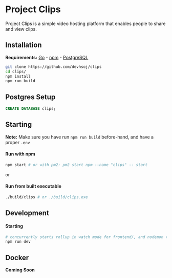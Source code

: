 # Project Clips

Project Clips is a simple video hosting platform that enables people to share and view clips.

## Installation

**Requirements:** [Go](https://go.dev/dl/) - [npm](https://nodejs.org/en/download/) - [PostgreSQL](https://www.postgresql.org/download/)

```bash
git clone https://github.com/devhsoj/clips
cd clips/
npm install
npm run build
```

## Postgres Setup
```sql
CREATE DATABASE clips;
```

## Starting

**Note:** Make sure you have run `npm run build` before-hand, and have a proper `.env`

#### Run with npm
```bash
npm start # or with pm2: pm2 start npm --name "clips" -- start
```
or

#### Run from built executable
```bash
./build/clips # or ./build/clips.exe
```

## Development

#### Starting
```bash
# concurrently starts rollup in watch mode for frontend/, and nodemon to wait for changes in internal/
npm run dev 
```

## Docker
**Coming Soon**